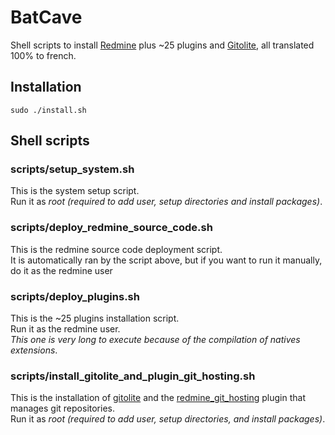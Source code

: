 # BatCave

Shell scripts to install [Redmine](http://www.redmine.org/) plus ~25 plugins and [Gitolite](https://github.com/sitaramc/gitolite), all translated 100% to french.

## Installation

	sudo ./install.sh

## Shell scripts

### scripts/setup_system.sh

This is the system setup script.  
Run it as *root* _(required to add user, setup directories and install packages)_.

### scripts/deploy_redmine_source_code.sh

This is the redmine source code deployment script.  
It is automatically ran by the script above, but if you want to run it manually, do it as the redmine user

### scripts/deploy_plugins.sh

This is the ~25 plugins installation script.  
Run it as the redmine user.  
_This one is very long to execute because of the compilation of natives extensions_.

### scripts/install_gitolite_and_plugin_git_hosting.sh

This is the installation of [gitolite](https://github.com/sitaramc/gitolite) and the [redmine_git_hosting](http://redmine-git-hosting.io/) plugin that manages git repositories.  
Run it as *root* _(required to add user, setup directories, and install packages)_.

